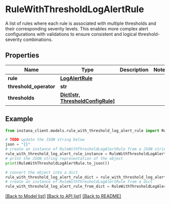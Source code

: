 # RuleWithThresholdLogAlertRule

A list of rules where each rule is associated with multiple thresholds and their corresponding severity levels. This enables more complex alert configurations with validations to ensure consistent and logical threshold-severity combinations.

## Properties

Name | Type | Description | Notes
------------ | ------------- | ------------- | -------------
**rule** | [**LogAlertRule**](LogAlertRule.md) |  | 
**threshold_operator** | **str** |  | 
**thresholds** | [**Dict[str, ThresholdConfigRule]**](ThresholdConfigRule.md) |  | 

## Example

```python
from instana_client.models.rule_with_threshold_log_alert_rule import RuleWithThresholdLogAlertRule

# TODO update the JSON string below
json = "{}"
# create an instance of RuleWithThresholdLogAlertRule from a JSON string
rule_with_threshold_log_alert_rule_instance = RuleWithThresholdLogAlertRule.from_json(json)
# print the JSON string representation of the object
print(RuleWithThresholdLogAlertRule.to_json())

# convert the object into a dict
rule_with_threshold_log_alert_rule_dict = rule_with_threshold_log_alert_rule_instance.to_dict()
# create an instance of RuleWithThresholdLogAlertRule from a dict
rule_with_threshold_log_alert_rule_from_dict = RuleWithThresholdLogAlertRule.from_dict(rule_with_threshold_log_alert_rule_dict)
```
[[Back to Model list]](../README.md#documentation-for-models) [[Back to API list]](../README.md#documentation-for-api-endpoints) [[Back to README]](../README.md)


